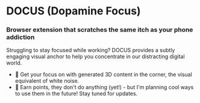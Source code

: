 # DOCUS (Dopamine Focus)

### Browser extension that scratches the same itch as your phone addiction

Struggling to stay focused while working? DOCUS provides a subtly engaging visual anchor to help you concentrate in our distracting digital world.

- 🧠 Get your focus on with generated 3D content in the corner, the visual equivalent of white noise.
- 💯 Earn points, they don't do anything (yet!) - but I'm planning cool ways to use them in the future! Stay tuned for updates.
